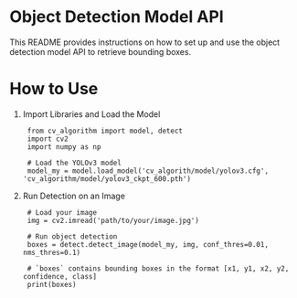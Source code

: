 # Object Detection Model API

This README provides instructions on how to set up and use the object detection model API to retrieve bounding boxes.

# How to Use

1. Import Libraries and Load the Model

        from cv_algorithm import model, detect
        import cv2
        import numpy as np

        # Load the YOLOv3 model
        model_my = model.load_model('cv_algorith/model/yolov3.cfg', 'cv_algorithm/model/yolov3_ckpt_600.pth')

2. Run Detection on an Image

        # Load your image
        img = cv2.imread('path/to/your/image.jpg')

        # Run object detection
        boxes = detect.detect_image(model_my, img, conf_thres=0.01, nms_thres=0.1)

        # `boxes` contains bounding boxes in the format [x1, y1, x2, y2, confidence, class]
        print(boxes)


